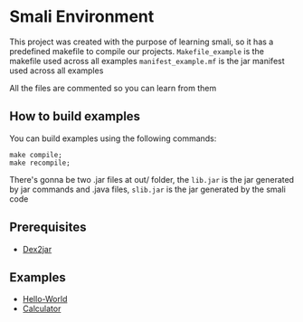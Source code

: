 # Smali Environment
This project was created with the purpose of learning
smali, so it has a predefined makefile to compile our projects.
`Makefile_example` is the makefile used across all examples
`manifest_example.mf` is the jar manifest used across all examples

All the files are commented so you can learn from them

## How to build examples
You can build examples using the following commands:
```
make compile;
make recompile;
```
There's gonna be two .jar files at out/ folder, the `lib.jar` is the jar generated by jar commands and .java files, `slib.jar` is the jar generated by the smali code

## Prerequisites
- [Dex2jar](https://github.com/pxb1988/dex2jar)

## Examples
- [Hello-World](./examples/hello-world/README.md)
- [Calculator](./examples/calculator/README.md)
